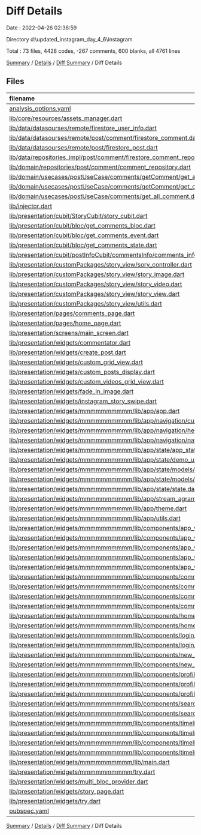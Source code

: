 # Diff Details

Date : 2022-04-26 02:36:59

Directory d:\updated_instagram_day_4_6\instagram

Total : 73 files,  4428 codes, -267 comments, 600 blanks, all 4761 lines

[Summary](results.md) / [Details](details.md) / [Diff Summary](diff.md) / Diff Details

## Files
| filename | language | code | comment | blank | total |
| :--- | :--- | ---: | ---: | ---: | ---: |
| [analysis_options.yaml](/analysis_options.yaml) | YAML | 3 | 2 | 0 | 5 |
| [lib/core/resources/assets_manager.dart](/lib/core/resources/assets_manager.dart) | Dart | 2 | 0 | 0 | 2 |
| [lib/data/datasourses/remote/firestore_user_info.dart](/lib/data/datasourses/remote/user/firestore_user_info.dart) | Dart | 3 | -8 | 1 | -4 |
| [lib/data/datasourses/remote/post/comment/firestore_comment.dart](/lib/data/datasourses/remote/post/comment/firestore_comment.dart) | Dart | 0 | 0 | -1 | -1 |
| [lib/data/datasourses/remote/post/firestore_post.dart](/lib/data/datasourses/remote/post/firestore_post.dart) | Dart | -5 | 11 | 2 | 8 |
| [lib/data/repositories_impl/post/comment/firestore_comment_repo_impl.dart](/lib/data/repositories_impl/post/comment/firestore_comment_repo_impl.dart) | Dart | 5 | 0 | 0 | 5 |
| [lib/domain/repositories/post/comment/comment_repository.dart](/lib/domain/repositories/post/comment/comment_repository.dart) | Dart | 3 | 0 | 0 | 3 |
| [lib/domain/usecases/postUseCase/comments/getComment/get_all_comment.dart](/lib/domain/use_cases/post/comments/getComment/get_all_comment.dart) | Dart | 13 | 0 | 4 | 17 |
| [lib/domain/usecases/postUseCase/comments/getComment/get_comment.dart](/lib/domain/use_cases/post/comments/getComment/get_comment.dart) | Dart | 11 | 0 | 4 | 15 |
| [lib/domain/usecases/postUseCase/comments/get_all_comment.dart](/lib/domain/use_cases/post/comments/get_all_comment.dart) | Dart | -11 | 0 | -4 | -15 |
| [lib/injector.dart](/lib/core/utility/injector.dart) | Dart | 7 | 0 | 1 | 8 |
| [lib/presentation/cubit/StoryCubit/story_cubit.dart](/lib/presentation/cubit/StoryCubit/story_cubit.dart) | Dart | 4 | 0 | 0 | 4 |
| [lib/presentation/cubit/bloc/get_comments_bloc.dart](/lib/presentation/cubit/postInfoCubit/commentsInfo/bloc/get_comments_bloc.dart) | Dart | 38 | -30 | 4 | 12 |
| [lib/presentation/cubit/bloc/get_comments_event.dart](/lib/presentation/cubit/postInfoCubit/commentsInfo/bloc/get_comments_event.dart) | Dart | 18 | -23 | 5 | 0 |
| [lib/presentation/cubit/bloc/get_comments_state.dart](/lib/presentation/cubit/postInfoCubit/commentsInfo/bloc/get_comments_state.dart) | Dart | 14 | -20 | 6 | 0 |
| [lib/presentation/cubit/postInfoCubit/commentsInfo/comments_info_cubit.dart](/lib/presentation/cubit/postInfoCubit/commentsInfo/cubit/comments_info_cubit.dart) | Dart | -9 | 9 | 0 | 0 |
| [lib/presentation/customPackages/story_view/sory_controller.dart](/lib/presentation/customPackages/story_view/story_controller.dart) | Dart | 20 | 10 | 8 | 38 |
| [lib/presentation/customPackages/story_view/story_image.dart](/lib/presentation/customPackages/story_view/story_image.dart) | Dart | 167 | 13 | 38 | 218 |
| [lib/presentation/customPackages/story_view/story_video.dart](/lib/presentation/customPackages/story_view/story_video.dart) | Dart | 127 | 0 | 25 | 152 |
| [lib/presentation/customPackages/story_view/story_view.dart](/lib/presentation/customPackages/story_view/story_view.dart) | Dart | 703 | 71 | 98 | 872 |
| [lib/presentation/customPackages/story_view/utils.dart](/lib/presentation/customPackages/story_view/utils.dart) | Dart | 18 | 0 | 8 | 26 |
| [lib/presentation/pages/comments_page.dart](/lib/presentation/pages/comments/comments_page.dart) | Dart | -2 | 5 | 3 | 6 |
| [lib/presentation/pages/home_page.dart](/lib/presentation/pages/time_line/my_own_time_line/home_page.dart) | Dart | 2 | 0 | -1 | 1 |
| [lib/presentation/screens/main_screen.dart](/lib/presentation/screens/mobile_screen_layout.dart) | Dart | -2 | 0 | 0 | -2 |
| [lib/presentation/widgets/commentator.dart](/lib/presentation/widgets/belong_to/comments_w/commentator.dart) | Dart | 9 | 2 | 2 | 13 |
| [lib/presentation/widgets/create_post.dart](/lib/presentation/widgets/create_post.dart) | Dart | 0 | -44 | -1 | -45 |
| [lib/presentation/widgets/custom_grid_view.dart](/lib/presentation/widgets/global/custom_widgets/custom_grid_view_display.dart) | Dart | 7 | 0 | 1 | 8 |
| [lib/presentation/widgets/custom_posts_display.dart](/lib/presentation/widgets/custom_posts_display.dart) | Dart | 12 | 0 | 0 | 12 |
| [lib/presentation/widgets/custom_videos_grid_view.dart](/lib/presentation/widgets/belong_to/profile_w/custom_videos_grid_view.dart) | Dart | -3 | 0 | 0 | -3 |
| [lib/presentation/widgets/fade_in_image.dart](/lib/presentation/widgets/global/custom_widgets/custom_network_image_display.dart) | Dart | 3 | 0 | 1 | 4 |
| [lib/presentation/widgets/instagram_story_swipe.dart](/lib/presentation/widgets/belong_to/story_w/story_swipe.dart) | Dart | -2 | 0 | -1 | -3 |
| [lib/presentation/widgets/mmmmmmmmmm/lib/app/app.dart](/lib/presentation/widgets/mmmmmmmmmm/lib/app/app.dart) | Dart | 5 | 0 | 1 | 6 |
| [lib/presentation/widgets/mmmmmmmmmm/lib/app/navigation/custom_rect_tween.dart](/lib/presentation/widgets/mmmmmmmmmm/lib/app/navigation/custom_rect_tween.dart) | Dart | 19 | 6 | 4 | 29 |
| [lib/presentation/widgets/mmmmmmmmmm/lib/app/navigation/hero_dialog_route.dart](/lib/presentation/widgets/mmmmmmmmmm/lib/app/navigation/hero_dialog_route.dart) | Dart | 32 | 6 | 11 | 49 |
| [lib/presentation/widgets/mmmmmmmmmm/lib/app/navigation/navigation.dart](/lib/presentation/widgets/mmmmmmmmmm/lib/app/navigation/navigation.dart) | Dart | 2 | 0 | 1 | 3 |
| [lib/presentation/widgets/mmmmmmmmmm/lib/app/state/app_state.dart](/lib/presentation/widgets/mmmmmmmmmm/lib/app/state/app_state.dart) | Dart | 63 | 28 | 18 | 109 |
| [lib/presentation/widgets/mmmmmmmmmm/lib/app/state/demo_users.dart](/lib/presentation/widgets/mmmmmmmmmm/lib/app/state/demo_users.dart) | Dart | 49 | 7 | 6 | 62 |
| [lib/presentation/widgets/mmmmmmmmmm/lib/app/state/models/models.dart](/lib/presentation/widgets/mmmmmmmmmm/lib/app/state/models/models.dart) | Dart | 1 | 0 | 1 | 2 |
| [lib/presentation/widgets/mmmmmmmmmm/lib/app/state/models/user.dart](/lib/presentation/widgets/mmmmmmmmmm/lib/app/state/models/user.dart) | Dart | 84 | 13 | 18 | 115 |
| [lib/presentation/widgets/mmmmmmmmmm/lib/app/state/state.dart](/lib/presentation/widgets/mmmmmmmmmm/lib/app/state/state.dart) | Dart | 3 | 0 | 1 | 4 |
| [lib/presentation/widgets/mmmmmmmmmm/lib/app/stream_agram.dart](/lib/presentation/widgets/mmmmmmmmmm/lib/app/stream_agram.dart) | Dart | 39 | 9 | 8 | 56 |
| [lib/presentation/widgets/mmmmmmmmmm/lib/app/theme.dart](/lib/presentation/widgets/mmmmmmmmmm/lib/app/theme.dart) | Dart | 174 | 20 | 22 | 216 |
| [lib/presentation/widgets/mmmmmmmmmm/lib/app/utils.dart](/lib/presentation/widgets/mmmmmmmmmm/lib/app/utils.dart) | Dart | 14 | 5 | 5 | 24 |
| [lib/presentation/widgets/mmmmmmmmmm/lib/components/app_widgets/app_widgets.dart](/lib/presentation/widgets/mmmmmmmmmm/lib/components/app_widgets/app_widgets.dart) | Dart | 4 | 0 | 1 | 5 |
| [lib/presentation/widgets/mmmmmmmmmm/lib/components/app_widgets/avatars.dart](/lib/presentation/widgets/mmmmmmmmmm/lib/components/app_widgets/avatars.dart) | Dart | 143 | 23 | 25 | 191 |
| [lib/presentation/widgets/mmmmmmmmmm/lib/components/app_widgets/comment_box.dart](/lib/presentation/widgets/mmmmmmmmmm/lib/components/app_widgets/comment_box.dart) | Dart | 159 | 4 | 13 | 176 |
| [lib/presentation/widgets/mmmmmmmmmm/lib/components/app_widgets/favorite_icon.dart](/lib/presentation/widgets/mmmmmmmmmm/lib/components/app_widgets/favorite_icon.dart) | Dart | 46 | 9 | 9 | 64 |
| [lib/presentation/widgets/mmmmmmmmmm/lib/components/app_widgets/tap_fade_icon.dart](/lib/presentation/widgets/mmmmmmmmmm/lib/components/app_widgets/tap_fade_icon.dart) | Dart | 49 | 8 | 13 | 70 |
| [lib/presentation/widgets/mmmmmmmmmm/lib/components/comments/comments.dart](/lib/presentation/widgets/mmmmmmmmmm/lib/components/comments/comments.dart) | Dart | 1 | 0 | 1 | 2 |
| [lib/presentation/widgets/mmmmmmmmmm/lib/components/comments/comments_screen.dart](/lib/presentation/widgets/mmmmmmmmmm/lib/components/comments/comments_screen.dart) | Dart | 444 | 6 | 42 | 492 |
| [lib/presentation/widgets/mmmmmmmmmm/lib/components/comments/state/comment_state.dart](/lib/presentation/widgets/mmmmmmmmmm/lib/components/comments/state/comment_state.dart) | Dart | 44 | 27 | 16 | 87 |
| [lib/presentation/widgets/mmmmmmmmmm/lib/components/comments/state/state.dart](/lib/presentation/widgets/mmmmmmmmmm/lib/components/comments/state/state.dart) | Dart | 1 | 0 | 1 | 2 |
| [lib/presentation/widgets/mmmmmmmmmm/lib/components/home/home.dart](/lib/presentation/widgets/mmmmmmmmmm/lib/components/home/home.dart) | Dart | 1 | 0 | 1 | 2 |
| [lib/presentation/widgets/mmmmmmmmmm/lib/components/home/home_screen.dart](/lib/presentation/widgets/mmmmmmmmmm/lib/components/home/home_screen.dart) | Dart | 155 | 8 | 19 | 182 |
| [lib/presentation/widgets/mmmmmmmmmm/lib/components/login/login.dart](/lib/presentation/widgets/mmmmmmmmmm/lib/components/login/login.dart) | Dart | 1 | 0 | 1 | 2 |
| [lib/presentation/widgets/mmmmmmmmmm/lib/components/login/login_screen.dart](/lib/presentation/widgets/mmmmmmmmmm/lib/components/login/login_screen.dart) | Dart | 79 | 4 | 8 | 91 |
| [lib/presentation/widgets/mmmmmmmmmm/lib/components/new_post/new_post.dart](/lib/presentation/widgets/mmmmmmmmmm/lib/components/new_post/new_post.dart) | Dart | 1 | 0 | 1 | 2 |
| [lib/presentation/widgets/mmmmmmmmmm/lib/components/new_post/new_post_screen.dart](/lib/presentation/widgets/mmmmmmmmmm/lib/components/new_post/new_post_screen.dart) | Dart | 190 | 3 | 22 | 215 |
| [lib/presentation/widgets/mmmmmmmmmm/lib/components/profile/edit_profile_screen.dart](/lib/presentation/widgets/mmmmmmmmmm/lib/components/profile/edit_profile_screen.dart) | Dart | 167 | 5 | 11 | 183 |
| [lib/presentation/widgets/mmmmmmmmmm/lib/components/profile/profile.dart](/lib/presentation/widgets/mmmmmmmmmm/lib/components/profile/profile.dart) | Dart | 2 | 0 | 1 | 3 |
| [lib/presentation/widgets/mmmmmmmmmm/lib/components/profile/profile_page.dart](/lib/presentation/widgets/mmmmmmmmmm/lib/components/profile/profile_page.dart) | Dart | 282 | 4 | 16 | 302 |
| [lib/presentation/widgets/mmmmmmmmmm/lib/components/search/search.dart](/lib/presentation/widgets/mmmmmmmmmm/lib/components/search/search.dart) | Dart | 1 | 0 | 1 | 2 |
| [lib/presentation/widgets/mmmmmmmmmm/lib/components/search/search_page.dart](/lib/presentation/widgets/mmmmmmmmmm/lib/components/search/search_page.dart) | Dart | 154 | 3 | 19 | 176 |
| [lib/presentation/widgets/mmmmmmmmmm/lib/components/timeline/timeline.dart](/lib/presentation/widgets/mmmmmmmmmm/lib/components/timeline/timeline.dart) | Dart | 2 | 0 | 1 | 3 |
| [lib/presentation/widgets/mmmmmmmmmm/lib/components/timeline/timeline_page.dart](/lib/presentation/widgets/mmmmmmmmmm/lib/components/timeline/timeline_page.dart) | Dart | 182 | 4 | 19 | 205 |
| [lib/presentation/widgets/mmmmmmmmmm/lib/components/timeline/widgets/post_card.dart](/lib/presentation/widgets/mmmmmmmmmm/lib/components/timeline/widgets/post_card.dart) | Dart | 429 | 11 | 38 | 478 |
| [lib/presentation/widgets/mmmmmmmmmm/lib/components/timeline/widgets/widgets.dart](/lib/presentation/widgets/mmmmmmmmmm/lib/components/timeline/widgets/widgets.dart) | Dart | 1 | 0 | 1 | 2 |
| [lib/presentation/widgets/mmmmmmmmmm/lib/main.dart](/lib/presentation/widgets/mmmmmmmmmm/lib/main.dart) | Dart | 7 | 0 | 3 | 10 |
| [lib/presentation/widgets/mmmmmmmmmm/try.dart](/lib/presentation/widgets/mmmmmmmmmm/try.dart) | Dart | 0 | 0 | 1 | 1 |
| [lib/presentation/widgets/multi_bloc_provider.dart](/lib/presentation/widgets/global/others/multi_bloc_provider.dart) | Dart | 4 | 0 | 1 | 5 |
| [lib/presentation/widgets/story_page.dart](/lib/presentation/widgets/story_page.dart) | Dart | 230 | 9 | 18 | 257 |
| [lib/presentation/widgets/try.dart](/lib/presentation/customPackages/in_view_notifier/in_view_notifier_widget.dart) | Dart | 0 | -487 | -1 | -488 |
| [pubspec.yaml](/pubspec.yaml) | YAML | 9 | 0 | -1 | 8 |

[Summary](results.md) / [Details](details.md) / [Diff Summary](diff.md) / Diff Details